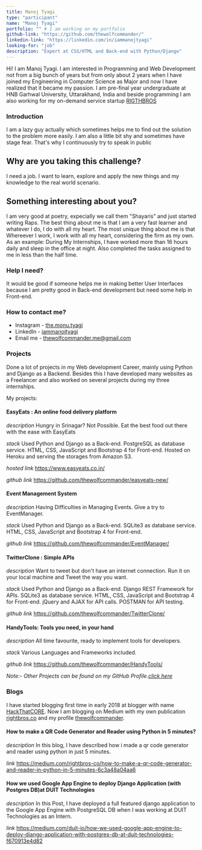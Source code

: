 ```yaml
---
title: Manoj Tyagi
type: "participant"
name: "Manoj Tyagi"
portfolio: "" # I am working on my portfolio
github-link: "https://github.com/thewolfcommander/"
linkedin-link: "https://linkedin.com/in/iammanojtyagi"
looking-for: "job"
description: "Expert at CSS/HTML and Back-end with Python/Django"
---
```


Hi! I am Manoj Tyagi. I am interested in Programming and Web Development not from a big bunch of years but from only about 2 years when I have joined my Engineering in Computer Science as Major and now I have realized that it became my passion. I am pre-final year undergraduate at HNB Garhwal University, Uttarakhand, India and beside programming I am also working for my on-demand service startup [RIGTHBROS](https://www.rightbros.co/)

### Introduction

I am a lazy guy actually which sometimes helps me to find out the solution to the problem more easily. I am also a little bit shy and sometimes have stage fear. That's why I continuously try to speak in public

## Why are you taking this challenge?

I need a job.
I want to learn, explore and apply the new things and my knowledge to the real world scenario.

## Something interesting about you?

I am very good at poetry, expecially we call them "Shayaris" and just started writing Raps.
The best thing about me is that I am a very fast learner and whatever I do, I do with all my heart. The most unique thing about me is that Whereever I work, I work with all my heart, considering the firm as my own. As an example: During My Internships, I have worked more than 16 hours daily and sleep in the office at night. Also completed the tasks assigned to me in less than the half time.

### Help I need?

It would be good if someone helps me in making better User Interfaces because I am pretty good in Back-end development but need some help in Front-end.

### How to contact me?

- Instagram - [the.monu.tyagi](https://instagram.com/the.monu.tyagi/)
- LinkedIn - [iammanojtyagi](https://linkedin.com/in/iammanojtyagi/)
- Email me - [thewolfcommander.me@gmail.com](mailto:thewolfcommander.me@gmail.com)

### Projects

Done a lot of projects in my Web development Career, mainly using Python and Django as a Backend. Besides this I have developed many websites as a Freelancer and also worked on several projects during my three internships.

My projects:

#### EasyEats : An online food delivery platform

_description_ Hungry in Srinagar? Not Possible. Eat the best food out there with the ease with EasyEats

_stack_ Used Python and Django as a Back-end. PostgreSQL as database service. HTML, CSS, JavaScript and Bootstrap 4 for Front-end. Hosted on Heroku and serving the storages from Amazon S3.

_hosted link_ https://www.easyeats.co.in/

_github link_ https://github.com/thewolfcommander/easyeats-new/   <!-- Sorry this is private Repository because I have developed this project for my clients. -->

#### Event Management System

_description_ Having Difficulties in Managing Events. Give a try to EventManager.

_stack_ Used Python and Django as a Back-end. SQLite3 as database service. HTML, CSS, JavaScript and Bootstrap 4 for Front-end.

_github link_ https://github.com/thewolfcommander/EventManager/


#### TwitterClone : Simple APIs 

_description_ Want to tweet but don't have an internet connection. Run it on your local machine and Tweet the way you want.

_stack_ Used Python and Django as a Back-end. Django REST Framework for APIs. SQLite3 as database service. HTML, CSS, JavaScript and Bootstrap 4 for Front-end. jQuery and AJAX for API calls. POSTMAN for API testing.

_github link_ https://github.com/thewolfcommander/TwitterClone/


#### HandyTools: Tools you need, in your hand

_description_ All time favourite, ready to implement tools for developers.

_stack_ Various Languages and Frameworks included.

_github link_ https://github.com/thewolfcommander/HandyTools/

*Note:- Other Projects can be found on my GitHub Profile.[click here](https://github.com/thewolfcommander/)*

### Blogs

I have started blogging first time in early 2018 at blogger with name [HackThatCORE](https://hackthatcore.blogspot.com/). Now I am blogging on Medium with my own publication [rightbros.co](https://medium.com/rightbros-co) and my profile [thewolfcommander](https://medium.com/@thewolfcommander).

#### How to make a QR Code Generator and Reader using Python in 5 minutes?

_description_ In this blog, I have described how i made a qr code generator and reader using python in just 5 minutes.

_link_ https://medium.com/rightbros-co/how-to-make-a-qr-code-generator-and-reader-in-python-in-5-minutes-6c3a48a04aa6

#### How we used Google App Engine to deploy Django Application (with Postgres DB)at DUIT Technologies

_description_ In this Post, I have deployed a full featured django application to the Google App Engine with PostgreSQL DB when I was working at DUIT Technologies as an Intern.

_link_ https://medium.com/duit-io/how-we-used-google-app-engine-to-deploy-django-application-with-postgres-db-at-duit-technologies-f670913e4d82

